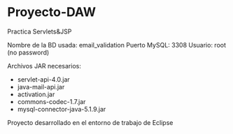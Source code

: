 # Proyecto-DAW
Practica Servlets&amp;JSP

Nombre de la BD usada: email_validation
Puerto MySQL: 3308
Usuario: root (no password)

Archivos JAR necesarios:
- servlet-api-4.0.jar
- java-mail-api.jar
- activation.jar
- commons-codec-1.7.jar
- mysql-connector-java-5.1.9.jar

Proyecto desarrollado en el entorno de trabajo de Eclipse
